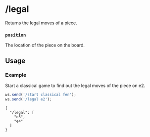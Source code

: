 # /legal

Returns the legal moves of a piece.

### `position`

The location of the piece on the board.

## Usage

### Example

Start a classical game to find out the legal moves of the piece on e2.

```js
ws.send('/start classical fen');
ws.send('/legal e2');
```

```text
{
  "/legal": [
    "e3",
    "e4"
  ]
}
```
